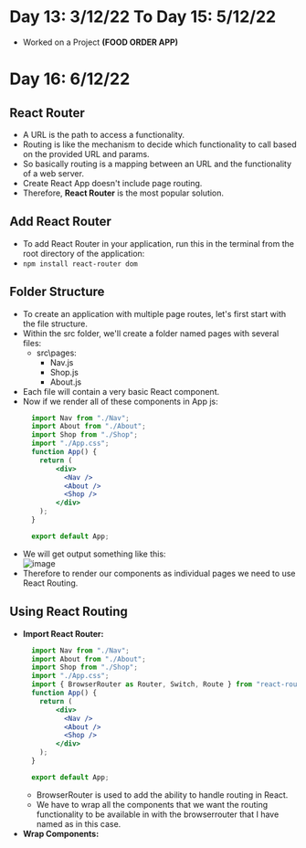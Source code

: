 # Day 13: 3/12/22 To Day 15: 5/12/22
- Worked on a Project **(FOOD ORDER APP)**
# Day 16: 6/12/22
## React Router 
- A URL is the path to access a functionality. 
- Routing is like the mechanism to decide which functionality to call based on the provided URL and params. 
- So basically routing is a mapping between an URL and the functionality of a web server.
- Create React App doesn't include page routing.
- Therefore, **React Router** is the most popular solution.
## Add React Router
- To add React Router in your application, run this in the terminal from the root directory of the application:
- `npm install react-router dom`
## Folder Structure
- To create an application with multiple page routes, let's first start with the file structure.
- Within the src folder, we'll create a folder named pages with several files:
  - src\pages\:
    - Nav.js
    - Shop.js
    - About.js
- Each file will contain a very basic React  component.
- Now if we render all of these components in App js: 
  ```jsx
    import Nav from "./Nav";
    import About from "./About";
    import Shop from "./Shop";
    import "./App.css";
    function App() {
      return (
          <div>
            <Nav />
            <About />
            <Shop />
          </div>
      );
    }

    export default App;
  ```
 - We will get output something like this: <br>
 ![image](https://user-images.githubusercontent.com/88162824/205910723-772cda68-76a3-4703-8461-e7a5772c8952.png)
- Therefore to render our components as individual pages we need to use React Routing. 
## Using React Routing
- **Import React Router:**
  ```jsx 
    import Nav from "./Nav";
    import About from "./About";
    import Shop from "./Shop";
    import "./App.css";
    import { BrowserRouter as Router, Switch, Route } from "react-router-dom";
    function App() {
      return (
          <div>
            <Nav />
            <About />
            <Shop />
          </div>
      );
    }

    export default App;
  ```
  - BrowserRouter is used to add the ability to handle routing in React. 
  - We have to wrap all the components that we want the routing functionality to be available in with the browserrouter that I have named as <Router> in this case. 
- **Wrap Components:**
